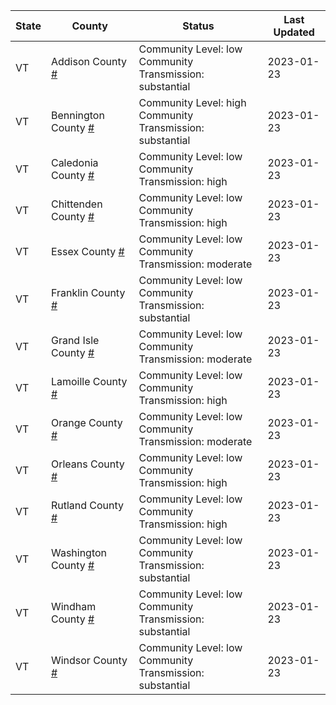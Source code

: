 State | County | Status | Last Updated
--- | --- | --- | --- 
VT | Addison County <a href="#addison_county">#</a> | <a name="addison_county"></a>Community Level: low<br/>Community Transmission: substantial | 2023-01-23
VT | Bennington County <a href="#bennington_county">#</a> | <a name="bennington_county"></a>Community Level: high<br/>Community Transmission: substantial | 2023-01-23
VT | Caledonia County <a href="#caledonia_county">#</a> | <a name="caledonia_county"></a>Community Level: low<br/>Community Transmission: high | 2023-01-23
VT | Chittenden County <a href="#chittenden_county">#</a> | <a name="chittenden_county"></a>Community Level: low<br/>Community Transmission: high | 2023-01-23
VT | Essex County <a href="#essex_county">#</a> | <a name="essex_county"></a>Community Level: low<br/>Community Transmission: moderate | 2023-01-23
VT | Franklin County <a href="#franklin_county">#</a> | <a name="franklin_county"></a>Community Level: low<br/>Community Transmission: substantial | 2023-01-23
VT | Grand Isle County <a href="#grand_isle_county">#</a> | <a name="grand_isle_county"></a>Community Level: low<br/>Community Transmission: moderate | 2023-01-23
VT | Lamoille County <a href="#lamoille_county">#</a> | <a name="lamoille_county"></a>Community Level: low<br/>Community Transmission: high | 2023-01-23
VT | Orange County <a href="#orange_county">#</a> | <a name="orange_county"></a>Community Level: low<br/>Community Transmission: moderate | 2023-01-23
VT | Orleans County <a href="#orleans_county">#</a> | <a name="orleans_county"></a>Community Level: low<br/>Community Transmission: high | 2023-01-23
VT | Rutland County <a href="#rutland_county">#</a> | <a name="rutland_county"></a>Community Level: low<br/>Community Transmission: high | 2023-01-23
VT | Washington County <a href="#washington_county">#</a> | <a name="washington_county"></a>Community Level: low<br/>Community Transmission: substantial | 2023-01-23
VT | Windham County <a href="#windham_county">#</a> | <a name="windham_county"></a>Community Level: low<br/>Community Transmission: substantial | 2023-01-23
VT | Windsor County <a href="#windsor_county">#</a> | <a name="windsor_county"></a>Community Level: low<br/>Community Transmission: substantial | 2023-01-23
